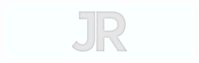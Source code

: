 [![Banner](./banner.gif "John Roussos")](https://johnroussos.info)
<!-- <p style="font-size: 12px">This is actually a Three.js animation I made. You can check it <a target="_blank" rel="noopener noreferrer" href="https://learning-three-js.netlify.app/?page=mixed_typo">here</a>.</p> -->
<!-- <br> -->

<!--
**JRoussos/JRoussos** is a ✨ _special_ ✨ repository because its `README.md` (this file) appears on your GitHub profile.

Here are some ideas to get you started:

- 🔭 I’m currently working on ...
- 🌱 I’m currently learning ...
- 👯 I’m looking to collaborate on ...
- 🤔 I’m looking for help with ...
- 💬 Ask me about ...
- 📫 How to reach me: ...
- 😄 Pronouns: ...
- ⚡ Fun fact: ...
-->

